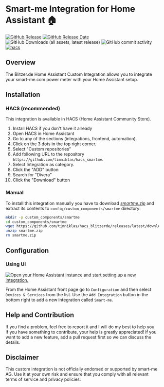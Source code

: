 # Smart-me Integration for Home Assistant 🏠

[![GitHub Release](https://img.shields.io/github/v/release/timniklas/hacs_smartme?sort=semver&style=for-the-badge&color=green)](https://github.com/timniklas/hacs_smartme/releases/)
[![GitHub Release Date](https://img.shields.io/github/release-date/timniklas/hacs_smartme?style=for-the-badge&color=green)](https://github.com/timniklas/hacs_smartme/releases/)
![GitHub Downloads (all assets, latest release)](https://img.shields.io/github/downloads/timniklas/hacs_smartme/latest/total?style=for-the-badge&label=Downloads%20latest%20Release)
![GitHub commit activity](https://img.shields.io/github/commit-activity/m/timniklas/hacs_smartme?style=for-the-badge)
[![hacs](https://img.shields.io/badge/HACS-Integration-blue.svg?style=for-the-badge)](https://github.com/hacs/integration)

## Overview

The Blitzer.de Home Assistant Custom Integration allows you to integrate your smart-me.com power meter with your Home Assistant setup.

## Installation

### HACS (recommended)

This integration is available in HACS (Home Assistant Community Store).

1. Install HACS if you don't have it already
2. Open HACS in Home Assistant
3. Go to any of the sections (integrations, frontend, automation).
4. Click on the 3 dots in the top right corner.
5. Select "Custom repositories"
6. Add following URL to the repository `https://github.com/timniklas/hacs_smartme`.
7. Select Integration as category.
8. Click the "ADD" button
9. Search for "Divera"
10. Click the "Download" button

### Manual

To install this integration manually you have to download [_smartme.zip_](https://github.com/timniklas/hacs_smartme/releases/latest/) and extract its contents to `config/custom_components/smartme` directory:

```bash
mkdir -p custom_components/smartme
cd custom_components/smartme
wget https://github.com/timniklas/hacs_blitzerde/releases/latest/download/smartme.zip
unzip smartme.zip
rm smartme.zip
```

## Configuration

### Using UI

[![Open your Home Assistant instance and start setting up a new integration.](https://my.home-assistant.io/badges/config_flow_start.svg)](https://my.home-assistant.io/redirect/config_flow_start/?domain=smartme)

From the Home Assistant front page go to `Configuration` and then select `Devices & Services` from the list.
Use the `Add Integration` button in the bottom right to add a new integration called `Smart-me`.

## Help and Contribution

If you find a problem, feel free to report it and I will do my best to help you.
If you have something to contribute, your help is greatly appreciated!
If you want to add a new feature, add a pull request first so we can discuss the details.

## Disclaimer

This custom integration is not officially endorsed or supported by smart-me AG.
Use it at your own risk and ensure that you comply with all relevant terms of service and privacy policies.
